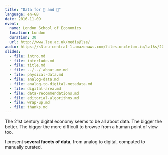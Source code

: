 ```yaml
---
title: "Data for 🙋 and 🤖"
language: en-GB
date: 2016-11-09
event:
  name: London School of Economics
  location: London
  duration: 30
  url: http://www.lse.ac.uk/media@lse/
audio: https://s3.eu-central-1.amazonaws.com/files.oncletom.io/talks/2016/lse.mp3
slides:
  - file: intro.md
  - file: interlude.md
  - file: title.md
  - file: ../../_about-me.md
  - file: physical-data.md
  - file: analog-data.md
  - file: analog-to-digital-metadata.md
  - file: digital-area.md
  - file: data-recommendations.md
  - file: editorial-algorithms.md
  - file: wrap-up.md
  - file: thanks.md
---
```


The 21st century digital economy seems to be all about data. The bigger the better. The bigger the more difficult to browse from a human point of view too.

I present **several facets of data**, from analog to digital, computed to manually curated.
